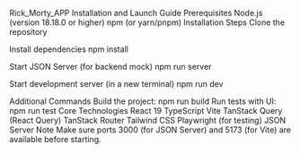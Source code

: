 Rick_Morty_APP
Installation and Launch Guide
Prerequisites
Node.js (version 18.18.0 or higher)
npm (or yarn/pnpm)
Installation Steps
Clone the repository

Install dependencies npm install

Start JSON Server (for backend mock) npm run server

Start development server (in a new terminal) npm run dev

Additional Commands
Build the project: npm run build
Run tests with UI: npm run test
Core Technologies
React 19
TypeScript
Vite
TanStack Query (React Query)
TanStack Router
Tailwind CSS
Playwright (for testing)
JSON Server
Note
Make sure ports 3000 (for JSON Server) and 5173 (for Vite) are available before starting.
